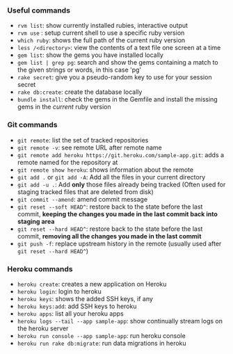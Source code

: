### Useful commands
- `rvm list`: show currently installed rubies, interactive output
- `rvm use` : setup current shell to use a specific ruby version
- `which ruby`: shows the full path of the current ruby version
- `less /<directory>`: view the contents of a text file one screen at a time
- `gem list`: show the gems you have installed locally
- `gem list | grep pg`: search and show the gems containing a match to the given strings or words, in this case 'pg'
- `rake secret`: give you a pseudo-random key to use for your session secret
- `rake db:create`: create the database locally
- `bundle install`: check the gems in the Gemfile and install the missing gems in the *current* ruby version 


### Git commands
- `git remote`: list the set of tracked repositories
- `git remote -v`: see remote URL after remote name
- `git remote add heroku https://git.heroku.com/sample-app.git`: adds a remote named <name> for the repository at <url>
- `git remote show heroku`: shows information about the remote
- `git add .` or `git add -A`: Add all the files in your current directory
- `git add -u .`: Add **only** those files already being tracked (Often used for staging tracked files that are deleted from disk)
- `git commit --amend`: amend commit message
- `git reset --soft HEAD^`: restore back to the state before the last commit, **keeping the changes you made in the last commit back into staging area**
- `git reset --hard HEAD^`: restore back to the state before the last commit, **removing all the changes you made in the last commit**
- `git push -f`: replace upstream history in the remote (usually used after `git reset --hard HEAD^`)


### Heroku commands
- `heroku create`: creates a new application on Heroku
- `heroku login`: login to heroku
- `heroku keys`: shows the added SSH keys, if any
- `heroku keys:add`: add SSH keys to heroku
- `heroku apps`: list all your heroku apps
- `heroku logs --tail --app sample-app`: show continually stream logs on the heroku server 
- `heroku run console --app sample-app`: run heroku console
- `heroku run rake db:migrate`: run data migrations in heroku
